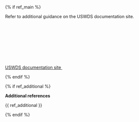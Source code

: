{% if ref_main %}

Refer to additional guidance on the USWDS documentation site.

<a class="usa-button cfa-button usa-button--outline" href="{{ ref_main }}" target="_blank" rel="noopener nofollow">
  <span>USWDS documentation site</span>

  <svg class="usa-icon" aria-hidden="true" focusable="false" role="img">
    <use href="{{ config.baseUrl }}uswds/img/sprite.svg#launch"></use>
  </svg>
</a>

{% endif %}

{% if ref_additional %}

<b>Additional references</b>

<div class="font-body-3xs">
  {{ ref_additional }}
</div>

{% endif %}